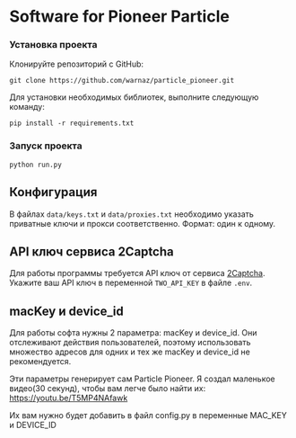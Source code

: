 # Software for Pioneer Particle

### Установка проекта

Клонируйте репозиторий с GitHub:

`git clone https://github.com/warnaz/particle_pioneer.git`

Для установки необходимых библиотек, выполните следующую команду:

`pip install -r requirements.txt`


### Запуск проекта
`python run.py`


## Конфигурация

В файлах `data/keys.txt` и `data/proxies.txt` необходимо указать приватные ключи и прокси соответственно. Формат: один к одному.

## API ключ сервиса 2Captcha

Для работы программы требуется API ключ от сервиса [2Captcha](https://2captcha.com/). Укажите ваш API ключ в переменной `TWO_API_KEY` в файле `.env`.

## macKey и device_id

Для работы софта нужны 2 параметра: macKey и device_id. Они отслеживают действия пользователей, поэтому использовать множество адресов для одних и тех же macKey и device_id не рекомендуется. 

Эти параметры генерирует сам Particle Pioneer. Я создал маленькое видео(30 секунд), чтобы вам легче было найти их: https://youtu.be/T5MP4NAfawk

Их вам нужно будет добавить в файл config.py в переменные MAC_KEY и DEVICE_ID
